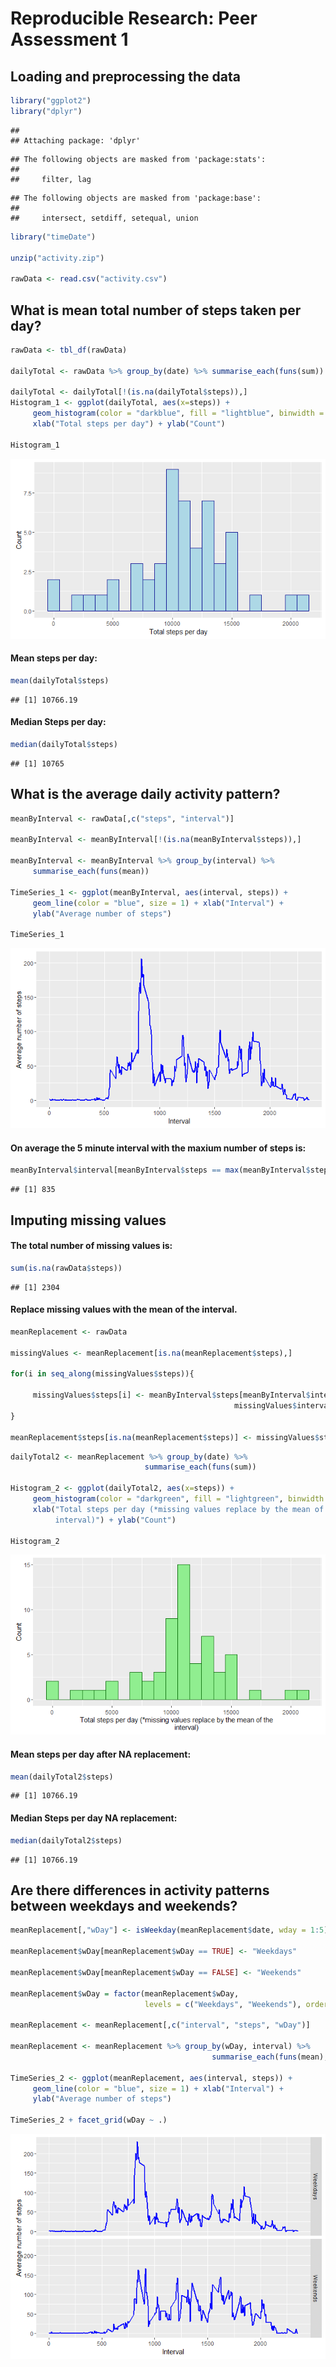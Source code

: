 # Reproducible Research: Peer Assessment 1


## Loading and preprocessing the data


```r
library("ggplot2")
library("dplyr")
```

```
## 
## Attaching package: 'dplyr'
```

```
## The following objects are masked from 'package:stats':
## 
##     filter, lag
```

```
## The following objects are masked from 'package:base':
## 
##     intersect, setdiff, setequal, union
```

```r
library("timeDate")

unzip("activity.zip")

rawData <- read.csv("activity.csv")
```

## What is mean total number of steps taken per day?


```r
rawData <- tbl_df(rawData)

dailyTotal <- rawData %>% group_by(date) %>% summarise_each(funs(sum))

dailyTotal <- dailyTotal[!(is.na(dailyTotal$steps)),]
Histogram_1 <- ggplot(dailyTotal, aes(x=steps)) + 
     geom_histogram(color = "darkblue", fill = "lightblue", binwidth = 1000) + 
     xlab("Total steps per day") + ylab("Count")

Histogram_1
```

![](PA1_template_files/figure-html/unnamed-chunk-2-1.png)<!-- -->

#### Mean steps per day:

```r
mean(dailyTotal$steps)
```

```
## [1] 10766.19
```

#### Median Steps per day:

```r
median(dailyTotal$steps)
```

```
## [1] 10765
```

## What is the average daily activity pattern?


```r
meanByInterval <- rawData[,c("steps", "interval")]

meanByInterval <- meanByInterval[!(is.na(meanByInterval$steps)),]

meanByInterval <- meanByInterval %>% group_by(interval) %>% 
     summarise_each(funs(mean))

TimeSeries_1 <- ggplot(meanByInterval, aes(interval, steps)) + 
     geom_line(color = "blue", size = 1) + xlab("Interval") + 
     ylab("Average number of steps")

TimeSeries_1
```

![](PA1_template_files/figure-html/unnamed-chunk-5-1.png)<!-- -->

#### On average the 5 minute interval with the maxium number of steps is:


```r
meanByInterval$interval[meanByInterval$steps == max(meanByInterval$steps)]
```

```
## [1] 835
```


## Imputing missing values

#### The total number of missing values is:

```r
sum(is.na(rawData$steps))
```

```
## [1] 2304
```

#### Replace missing values with the mean of the interval.

```r
meanReplacement <- rawData

missingValues <- meanReplacement[is.na(meanReplacement$steps),]

for(i in seq_along(missingValues$steps)){
     
     missingValues$steps[i] <- meanByInterval$steps[meanByInterval$interval == 
                                                  missingValues$interval[i]]
}

meanReplacement$steps[is.na(meanReplacement$steps)] <- missingValues$steps
```


```r
dailyTotal2 <- meanReplacement %>% group_by(date) %>% 
                              summarise_each(funs(sum))

Histogram_2 <- ggplot(dailyTotal2, aes(x=steps)) + 
     geom_histogram(color = "darkgreen", fill = "lightgreen", binwidth = 1000) + 
     xlab("Total steps per day (*missing values replace by the mean of the 
          interval)") + ylab("Count")

Histogram_2
```

![](PA1_template_files/figure-html/unnamed-chunk-9-1.png)<!-- -->

#### Mean steps per day after NA replacement:

```r
mean(dailyTotal2$steps)
```

```
## [1] 10766.19
```

#### Median Steps per day NA replacement:

```r
median(dailyTotal2$steps)
```

```
## [1] 10766.19
```


## Are there differences in activity patterns between weekdays and weekends?


```r
meanReplacement[,"wDay"] <- isWeekday(meanReplacement$date, wday = 1:5)

meanReplacement$wDay[meanReplacement$wDay == TRUE] <- "Weekdays"

meanReplacement$wDay[meanReplacement$wDay == FALSE] <- "Weekends"

meanReplacement$wDay = factor(meanReplacement$wDay,
                              levels = c("Weekdays", "Weekends"), ordered = TRUE)

meanReplacement <- meanReplacement[,c("interval", "steps", "wDay")]

meanReplacement <- meanReplacement %>% group_by(wDay, interval) %>%
                                             summarise_each(funs(mean),steps)

TimeSeries_2 <- ggplot(meanReplacement, aes(interval, steps)) + 
     geom_line(color = "blue", size = 1) + xlab("Interval") + 
     ylab("Average number of steps")

TimeSeries_2 + facet_grid(wDay ~ .)
```

![](PA1_template_files/figure-html/fig.height-1.png)<!-- -->

